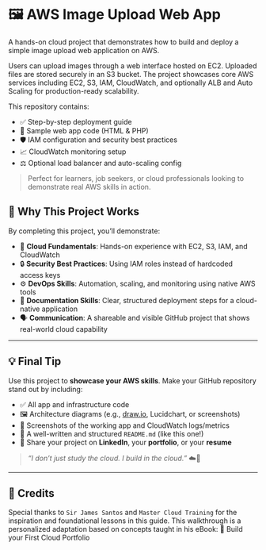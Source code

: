 # 🖼️ AWS Image Upload Web App

A hands-on cloud project that demonstrates how to build and deploy a simple image upload web application on AWS.

Users can upload images through a web interface hosted on EC2. Uploaded files are stored securely in an S3 bucket. The project showcases core AWS services including EC2, S3, IAM, CloudWatch, and optionally ALB and Auto Scaling for production-ready scalability.

This repository contains:
- ✅ Step-by-step deployment guide
- 🧾 Sample web app code (HTML & PHP)
- 🛡️ IAM configuration and security best practices
- 📈 CloudWatch monitoring setup
- ⚖️ Optional load balancer and auto-scaling config

> Perfect for learners, job seekers, or cloud professionals looking to demonstrate real AWS skills in action.

## 📘 Why This Project Works

By completing this project, you’ll demonstrate:

- 🧠 **Cloud Fundamentals**: Hands-on experience with EC2, S3, IAM, and CloudWatch
- 🔒 **Security Best Practices**: Using IAM roles instead of hardcoded access keys
- ⚙️ **DevOps Skills**: Automation, scaling, and monitoring using native AWS tools
- 🧾 **Documentation Skills**: Clear, structured deployment steps for a cloud-native application
- 🗣️ **Communication**: A shareable and visible GitHub project that shows real-world cloud capability

---

## 💡 Final Tip

Use this project to **showcase your AWS skills**. Make your GitHub repository stand out by including:

- ✅ All app and infrastructure code
- 🖼️ Architecture diagrams (e.g., [draw.io](https://draw.io), Lucidchart, or screenshots)
- 📸 Screenshots of the working app and CloudWatch logs/metrics
- 📄 A well-written and structured `README.md` (like this one!)
- 🔗 Share your project on **LinkedIn**, your **portfolio**, or your **resume**

> _“I don’t just study the cloud. I build in the cloud.”_ ☁️💪


---


## 🏅 Credits
Special thanks to `Sir James Santos` and `Master Cloud Training` for the inspiration and foundational lessons in this guide.
This walkthrough is a personalized adaptation based on concepts taught in his eBook:
📘 Build your First Cloud Portfolio

